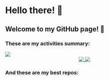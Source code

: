 # Hello there! 👋

## Welcome to my GitHub page! 🤝

### These are my activities summary:
<img src="gh-readme-stats.svg" />
<div align="center">
  <a href="https://github.com/israelss/github-readme-stats">
    <img align="top" src="https://github-readme-stats.vercel.app/api?username=israelss&show_icons=true&theme=gruvbox&include_all_commits=true" />
  </a>
  <a href="https://github.com/israelss/github-readme-stats">
    <img align="top" src="https://github-readme-stats.vercel.app/api/top-langs/?username=israelss&layout=compact" />
  </a>
</div>

### And these are my best repos:
<!--
<div style="display:flex;justify-content:space-between;align-items:center;flex-wrap:wrap;">
[![Israel's GitHub stats](https://github-readme-stats.vercel.app/api?username=israelss&show_icons=true&theme=gruvbox&locale=pt-br&include_all_commits=true)](https://github.com/israelss/github-readme-stats)

[![Top Langs](https://github-readme-stats.vercel.app/api/top-langs/?username=israelss&layout=compact&locale=pt-br)](https://github.com/israelss/github-readme-stats)



### Hi there 👋

**israelss/israelss** is a ✨ _special_ ✨ repository because its `README.md` (this file) appears on your GitHub profile.

Here are some ideas to get you started:

- 🔭 I’m currently working on ...
- 🌱 I’m currently learning ...
- 👯 I’m looking to collaborate on ...
- 🤔 I’m looking for help with ...
- 💬 Ask me about ...
- 📫 How to reach me: ...
- 😄 Pronouns: ...
- ⚡ Fun fact: ...
-->
